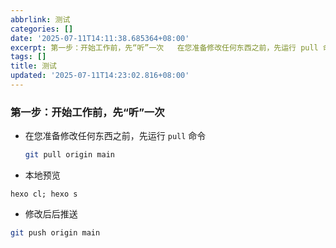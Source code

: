 ```yaml
---
abbrlink: 测试
categories: []
date: '2025-07-11T14:11:38.685364+08:00'
excerpt: 第一步：开始工作前，先“听”一次   在您准备修改任何东西之前，先运行 pull 命令 git pull origin main    本地预览   hexo cl; hexo s   修改后后推送  git push origin main  ...
tags: []
title: 测试
updated: '2025-07-11T14:23:02.816+08:00'
---
```

### 第一步：开始工作前，先“听”一次

- 在您准备修改任何东西之前，先运行 `pull` 命令
  
  ```bash
  git pull origin main
  ```
- 本地预览

```shell
hexo cl; hexo s
```

- 修改后后推送

```bash
git push origin main
```

